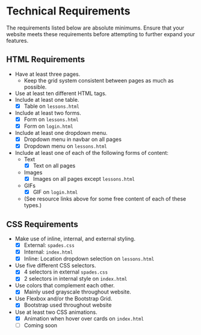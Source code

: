 # Technical Requirements

The requirements listed below are absolute minimums. Ensure that your website meets these requirements before attempting to further expand your features.

## HTML Requirements
* Have at least three pages. 
  * Keep the grid system consistent between pages as much as possible.
* Use at least ten different HTML tags.
* Include at least one table.
  - [x] Table on `lessons.html`
* Include at least two forms.
  - [x] Form on `lessons.html`
  - [x] Form on `login.html`
* Include at least one dropdown menu.
  - [x] Dropdown menu in navbar on all pages
  - [x] Dropdown menu on `lessons.html`
* Include at least one of each of the following forms of content:
  * Text
    - [x] Text on all pages
  * Images
    - [x] Images on all pages except `lessons.html`
  * GIFs
    - [x] GIF on `login.html`
  * (See resource links above for some free content of each of these types.)

## CSS Requirements
* Make use of inline, internal, and external styling.
  - [x] External: `spades.css`
  - [x] Internal: `index.html`
  - [x] Inline: Location dropdown selection on `lessons.html`
* Use five different CSS selectors.
  - [x] 4 selectors in external `spades.css`
  - [x] 2 selectors in internal style on `index.html`
* Use colors that complement each other.
  - [x] Mainly used grayscale throughout website.
* Use Flexbox and/or the Bootstrap Grid.
  - [x] Bootstrap used throughout website
* Use at least two CSS animations.
  - [x] Animation when hover over cards on `index.html`
  - [ ] Coming soon